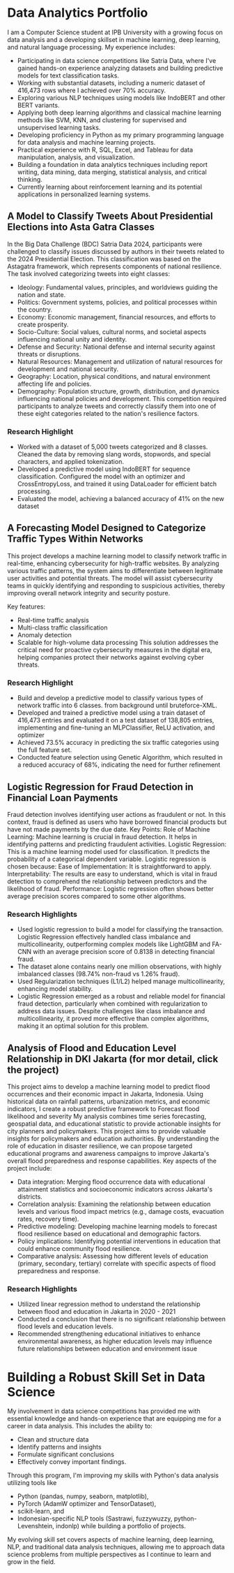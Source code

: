 # Data Analytics Portfolio

I am a Computer Science student at IPB University with a growing focus on data analysis and a developing skillset in machine learning, deep learning, and natural language processing. My experience includes:

- Participating in data science competitions like Satria Data, where I've gained hands-on experience analyzing datasets and building predictive models for text classification tasks.
- Working with substantial datasets, including a numeric dataset of 416,473 rows where I achieved over 70% accuracy.
- Exploring various NLP techniques using models like IndoBERT and other BERT variants.
- Applying both deep learning algorithms and classical machine learning methods like SVM, KNN, and clustering for supervised and unsupervised learning tasks.
- Developing proficiency in Python as my primary programming language for data analysis and machine learning projects.
- Practical experience with R, SQL, Excel, and Tableau for data manipulation, analysis, and visualization.
- Building a foundation in data analytics techniques including report writing, data mining, data merging, statistical analysis, and critical thinking.
- Currently learning about reinforcement learning and its potential applications in personalized learning systems.

## A Model to Classify Tweets About Presidential Elections into Asta Gatra Classes
In the Big Data Challenge (BDC) Satria Data 2024, participants were challenged to classify issues discussed by authors in their tweets related to the 2024 Presidential Election. This classification was based on the Astagatra framework, which represents components of national resilience. The task involved categorizing tweets into eight classes:
- Ideology: Fundamental values, principles, and worldviews guiding the nation and state.
- Politics: Government systems, policies, and political processes within the country.
- Economy: Economic management, financial resources, and efforts to create prosperity.
- Socio-Culture: Social values, cultural norms, and societal aspects influencing national unity and identity.
- Defense and Security: National defense and internal security against threats or disruptions.
- Natural Resources: Management and utilization of natural resources for development and national security.
- Geography: Location, physical conditions, and natural environment affecting life and policies.
- Demography: Population structure, growth, distribution, and dynamics influencing national policies and development.
This competition required participants to analyze tweets and correctly classify them into one of these eight categories related to the nation's resilience factors.

### Research Highlight
- Worked with a dataset of 5,000 tweets categorized and 8 classes. Cleaned the data by removing slang words, stopwords, and special characters, and applied tokenization.
- Developed a predictive model using IndoBERT for sequence classification. Configured the model with an optimizer and CrossEntropyLoss, and trained it using DataLoader for efficient batch processing.
- Evaluated the model, achieving a balanced accuracy of 41% on the new dataset

## A Forecasting Model Designed to Categorize Traffic Types Within Networks 

This project develops a machine learning model to classify network traffic in real-time, enhancing cybersecurity for high-traffic websites. By analyzing various traffic patterns, the system aims to differentiate between legitimate user activities and potential threats. The model will assist cybersecurity teams in quickly identifying and responding to suspicious activities, thereby improving overall network integrity and security posture.

Key features:
- Real-time traffic analysis
- Multi-class traffic classification
- Anomaly detection
- Scalable for high-volume data processing
This solution addresses the critical need for proactive cybersecurity measures in the digital era, helping companies protect their networks against evolving cyber threats.

### Research Highlight

- Build and develop a predictive model to classify various types of network traffic into 6 classes. from background until bruteforce-XML.
- Developed and trained a predictive model using a train dataset of 416,473 entries and evaluated it on a test dataset of 138,805 entries, implementing and fine-tuning an MLPClassifier, ReLU activation, and optimizer
- Achieved 73.5% accuracy in predicting the six traffic categories using the full feature set.
- Conducted feature selection using Genetic Algorithm, which resulted in a reduced accuracy of 68%, indicating the need for further refinement

## Logistic Regression for Fraud Detection in Financial Loan Payments
Fraud detection involves identifying user actions as fraudulent or not. In this context, fraud is defined as users who have borrowed financial products but have not made payments by the due date.
Key Points:
Role of Machine Learning: Machine learning is crucial in fraud detection. It helps in identifying patterns and predicting fraudulent activities.
Logistic Regression: This is a machine learning model used for classification. It predicts the probability of a categorical dependent variable. Logistic regression is chosen because:
Ease of Implementation: It is straightforward to apply.
Interpretability: The results are easy to understand, which is vital in fraud detection to comprehend the relationship between predictors and the likelihood of fraud.
Performance: Logistic regression often shows better average precision scores compared to some other algorithms.

### Research Highlights
- Used logistic regression to build a model for classifying the transaction. Logistic Regression effectively handled class imbalance and multicollinearity, outperforming complex models like LightGBM and FA-CNN with an average precision score of 0.8138 in detecting financial fraud.
- The dataset alone contains nearly one million observations, with highly imbalanced classes (98.74% non-fraud vs 1.26% fraud).
- Used Regularization techniques (L1/L2) helped manage multicollinearity, enhancing model stability.
- Logistic Regression emerged as a robust and reliable model for financial fraud detection, particularly when combined with regularization to address data issues. Despite challenges like class imbalance and multicollinearity, it proved more effective than complex algorithms, making it an optimal solution for this problem.

## Analysis of Flood and Education Level Relationship in DKI Jakarta (for mor detail, click the project)

This project aims to develop a machine learning model to predict flood occurrences and their economic impact in Jakarta, Indonesia. Using historical data on rainfall patterns, urbanization metrics, and economic indicators, I create a robust predictive framework to Forecast flood likelihood and severity
My analysis combines time series forecasting, geospatial data, and educational statistic  to provide actionable insights for city planners and policymakers. This project aims to provide valuable insights for policymakers and education authorities. By understanding the role of education in disaster resilience, we can propose targeted educational programs and awareness campaigns to improve Jakarta's overall flood preparedness and response capabilities.
Key aspects of the project include:

- Data integration: Merging flood occurrence data with educational attainment statistics and socioeconomic indicators across Jakarta's districts.
- Correlation analysis: Examining the relationship between education levels and various flood impact metrics (e.g., damage costs, evacuation rates, recovery time).
- Predictive modeling: Developing machine learning models to forecast flood resilience based on educational and demographic factors.
- Policy implications: Identifying potential interventions in education that could enhance community flood resilience.
- Comparative analysis: Assessing how different levels of education (primary, secondary, tertiary) correlate with specific aspects of flood preparedness and response.
### Research Highlights
- Utilized linear regression method to understand the relationship between flood and education in Jakarta in 2020 - 2021
- Conducted a conclusion that there is no significant relationship between flood levels and education levels.
- Recommended strengthening educational initiatives to enhance environmental awareness, as higher education levels may influence future relationships between education and environment issue

  
# Building a Robust Skill Set in Data Science
My involvement in data science competitions has provided me with essential knowledge and hands-on experience that are equipping me for a career in data analysis. This includes the ability to:  
- Clean and structure data  
- Identify patterns and insights  
- Formulate significant conclusions  
- Effectively convey important findings.  

Through this program, I'm improving my skills with Python's data analysis utilizing tools like 
- Python (pandas, numpy, seaborn, matplotlib),
- PyTorch (AdamW optimizer and TensorDataset),
- scikit-learn, and
- Indonesian-specific NLP tools (Sastrawi, fuzzywuzzy, python-Levenshtein, indonlp) while building a portfolio of projects.

My evolving skill set covers aspects of machine learning, deep learning, NLP, and traditional data analysis techniques, allowing me to approach data science problems from multiple perspectives as I continue to learn and grow in the field.
